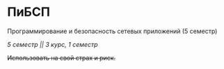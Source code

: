 # ПиБСП
Программирование и безопасность сетевых приложений (5 семестр)

 _5 семестр || 3 курс, 1 семестр_

~~Использовать на свой страх и риск.~~
